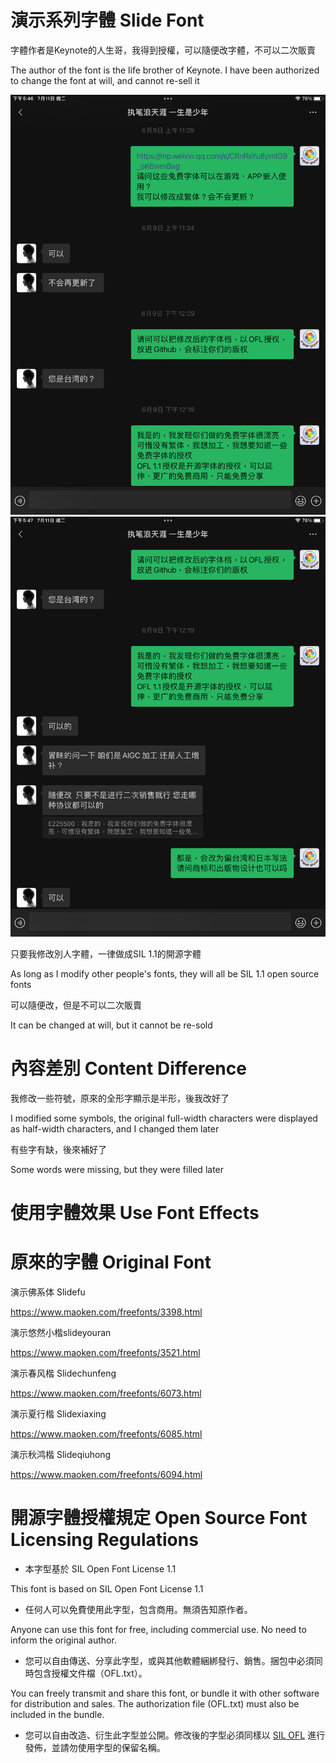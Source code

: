 # 演示系列字體 Slide Font

字體作者是Keynote的人生哥，我得到授權，可以隨便改字體，不可以二次販賣

The author of the font is the life brother of Keynote. I have been authorized to change the font at will, and cannot re-sell it

![](https://github.com/FWHP-Enfun/Slide-Font/blob/main/Picture/1.PNG)
![](https://github.com/FWHP-Enfun/Slide-Font/blob/main/Picture/2.PNG)

只要我修改別人字體，一律做成SIL 1.1的開源字體

As long as I modify other people's fonts, they will all be SIL 1.1 open source fonts

可以隨便改，但是不可以二次販賣

It can be changed at will, but it cannot be re-sold

# 內容差別 Content Difference

我修改一些符號，原來的全形字顯示是半形，後我改好了

I modified some symbols, the original full-width characters were displayed as half-width characters, and I changed them later

有些字有缺，後來補好了

Some words were missing, but they were filled later

# 使用字體效果 Use Font Effects



# 原來的字體 Original Font

演示佛系体 Slidefu

https://www.maoken.com/freefonts/3398.html

演示悠然小楷slideyouran

https://www.maoken.com/freefonts/3521.html

演示春风楷 Slidechunfeng

https://www.maoken.com/freefonts/6073.html

演示夏行楷 Slidexiaxing

https://www.maoken.com/freefonts/6085.html


演示秋鸿楷 Slideqiuhong

https://www.maoken.com/freefonts/6094.html

# 開源字體授權規定 Open Source Font Licensing Regulations

* 本字型基於 SIL Open Font License 1.1

This font is based on SIL Open Font License 1.1

* 任何人可以免費使用此字型，包含商用。無須告知原作者。

Anyone can use this font for free, including commercial use. No need to inform the original author.

* 您可以自由傳送、分享此字型，或與其他軟體綑綁發行、銷售。捆包中必須同時包含授權文件檔（OFL.txt）。

You can freely transmit and share this font, or bundle it with other software for distribution and sales. The authorization file (OFL.txt) must also be included in the bundle.

* 您可以自由改造、衍生此字型並公開。修改後的字型必須同樣以 [SIL OFL](https://scripts.sil.org/OFL) 進行發佈，並請勿使用字型的保留名稱。
